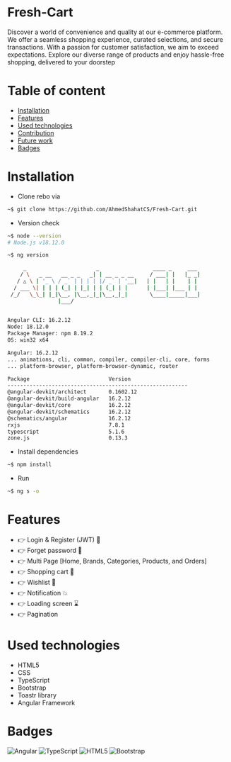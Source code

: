# Fresh-Cart
Discover a world of convenience and quality at our e-commerce platform. We offer a seamless shopping experience, curated selections, and secure transactions. With a passion for customer satisfaction, we aim to exceed expectations. Explore our diverse range of products and enjoy hassle-free shopping, delivered to your doorstep 


# Table of content
- [Installation](#installation)
- [Features](#features)
- [Used technologies](#used-technologies)
- [Contribution](#contribution)
- [Future work](#future-work)
- [Badges](#badges)


# Installation
- Clone rebo via
```bash
~$ git clone https://github.com/AhmedShahatCS/Fresh-Cart.git
```
- Version check
```bash
~$ node --version 
# Node.js v18.12.0

~$ ng version

     _                      _                 ____ _     ___
    / \   _ __   __ _ _   _| | __ _ _ __     / ___| |   |_ _|
   / △ \ | '_ \ / _` | | | | |/ _` | '__|   | |   | |    | |
  / ___ \| | | | (_| | |_| | | (_| | |      | |___| |___ | |
 /_/   \_\_| |_|\__, |\__,_|_|\__,_|_|       \____|_____|___|
                |___/
    

Angular CLI: 16.2.12
Node: 18.12.0
Package Manager: npm 8.19.2
OS: win32 x64

Angular: 16.2.12
... animations, cli, common, compiler, compiler-cli, core, forms
... platform-browser, platform-browser-dynamic, router

Package                         Version
---------------------------------------------------------
@angular-devkit/architect       0.1602.12
@angular-devkit/build-angular   16.2.12
@angular-devkit/core            16.2.12
@angular-devkit/schematics      16.2.12
@schematics/angular             16.2.12
rxjs                            7.8.1
typescript                      5.1.6
zone.js                         0.13.3
```
- Install dependencies
```bash
~$ npm install
```
- Run
```bash
~$ ng s -o
```


# Features
- 👉 Login & Register (JWT) 🔐
- 👉 Forget password 🔑
- 👉 Multi Page [Home, Brands, Categories, Products, and Orders]
- 👉 Shopping cart 🛒
- 👉 Wishlist 📃
- 👉 Notification 💥
- 👉 Loading screen ⌛
- 👉 Pagination


# Used technologies
- HTML5
- CSS
- TypeScript
- Bootstrap
- Toastr library
- Angular Framework


# Badges
![Angular](https://img.shields.io/badge/angular-%23DD0031.svg?style=for-the-badge&logo=angular&logoColor=white) ![TypeScript](https://img.shields.io/badge/typescript-%23007ACC.svg?style=for-the-badge&logo=typescript&logoColor=white) ![HTML5](https://img.shields.io/badge/html5-%23E34F26.svg?style=for-the-badge&logo=html5&logoColor=white) ![Bootstrap](https://img.shields.io/badge/bootstrap-%238511FA.svg?style=for-the-badge&logo=bootstrap&logoColor=white)
